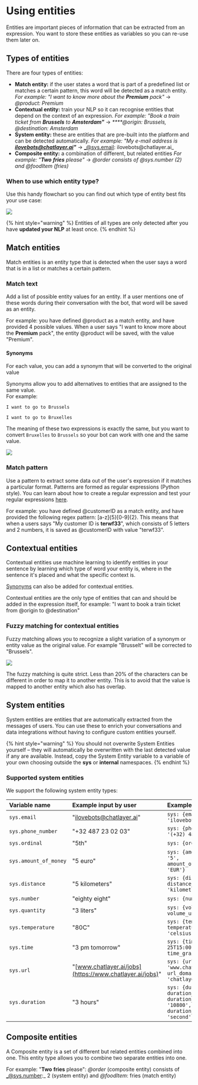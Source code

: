 # Using entities

Entities are important pieces of information that can be extracted from an expression. You want to store these entities as variables so you can re-use them later on.

## Types of entities

There are four types of entities:

* **Match entity:** if the user states a word that is part of a predefined list or matches a certain pattern, this word will be detected as a match entity. _For example: "I want to know more about the **Premium** pack"_ → _@product: Premium_ 
* **Contextual entity:** train your NLP so it can recognise entities that depend on the context of an expression. _For example: "Book a train ticket from **Brussels** to **Amsterdam"**_ → _****@origin: Brussels, @destination: Amsterdam_ 
* **System entity:** these are entities that are pre-built into the platform and can be detected automatically. _For example: "My e-mail address is **ilovebots@chatlayer.ai"**_ → _@sys.email: ilovebots@chatlayer.ai_ 
* **Composite entity:** a combination of different, but related entities _For example: "**Two** **fries** please"_ → _@order consists of @sys.number \(2\) and @foodItem \(fries\)_

### When to use which entity type?

Use this handy flowchart so you can find out which type of entity best fits your use case:

![](../../.gitbook/assets/image%20%28347%29.png)

{% hint style="warning" %}
Entities of all types are only detected after you have **updated your NLP** at least once.
{% endhint %}

## Match entities

Match entities is an entity type that is detected when the user says a word that is in a list or matches a certain pattern.

### Match text

Add a list of possible entity values for an entity. If a user mentions one of these words during their conversation with the bot, that word will be saved as an entity.

For example: you have defined @product as a match entity, and have provided 4 possible values. When a user says "I want to know more about the **Premium** pack", the entity @product will be saved, with the value "Premium".

#### Synonyms

For each value, you can add a synonym that will be converted to the original value

Synonyms allow you to add alternatives to entities that are assigned to the same value.   
For example:

`I want to go to Brussels`

`I want to go to Bruxelles`

The meaning of these two expressions is exactly the same, but you want to convert `Bruxelles` to `Brussels` so your bot can work with one and the same value.

![](../../.gitbook/assets/image%20%28348%29.png)

### Match pattern

Use a pattern to extract some data out of the user's expression if it matches a particular format. Patterns are formed as regular expressions \(Python style\). You can learn about how to create a regular expression and test your regular expressions [here](https://regex101.com/).

For example: you have defined @customerID as a match entity, and have provided the following regex pattern: \[a-z\]{5}\[0-9\]{2}. This means that when a users says "My customer ID is **terwf33**", which consists of 5 letters and 2 numbers, it is saved as @customerID with value "terwf33".

## Contextual entities

Contextual entities use machine learning to identify entities in your sentence by learning which type of word your entity is, where in the sentence it's placed and what the specific context is.

[Synonyms](synonym-entities.md#synonyms) can also be added for contextual entities.

Contextual entities are the only type of entities that can and should be added in the expression itself, for example: "I want to book a train ticket from @origin to @destination"

### Fuzzy matching for contextual entities

Fuzzy matching allows you to recognize a slight variation of a synonym or entity value as the original value. For example "Brusselt" will be corrected to "Brussels".

![](../../.gitbook/assets/image%20%28346%29.png)

The fuzzy matching is quite strict. Less than 20% of the characters can be different in order to map it to another entity. This is to avoid that the value is mapped to another entity which also has overlap. 

## System entities

System entities are entities that are automatically extracted from the messages of users. You can use these to enrich your conversations and data integrations without having to configure custom entities yourself.

{% hint style="warning" %}
You should not overwrite System Entities yourself – they will automatically be overwritten with the last detected value if any are available. Instead, copy the System Entity variable to a variable of your own choosing outside the **sys** or **internal** namespaces.
{% endhint %}

### Supported system entities

We support the following system entity types:

| Variable name | Example input by user | Example result in session |
| :--- | :--- | :--- |
| `sys.email` | "ilovebots@chatlayer.ai" | `sys: {email: 'ilovebots@chatlayer.ai'}` |
| `sys.phone_number` | "+32 487 23 02 03" | `sys: {phone_number: '(+32) 487230203'}` |
| `sys.ordinal` | "5th" | `sys: {ordinal: '5'}` |
| `sys.amount_of_money` | "5 euro" | `sys: {amount_of money: '5', amount_of_money_currency: 'EUR'}` |
| `sys.distance` | "5 kilometers" | `sys: {distance: '5', distance_unit: 'kilometre'}` |
| `sys.number` | "eighty eight" | `sys: {number: '88'}` |
| `sys.quantity` | "3 liters" | `sys: {volume: '3', volume_unit: 'litre'}` |
| `sys.temperature` | "80C" | `sys: {temperature '80', temperature_unit: 'celsius'` |
| `sys.time` | "3 pm tomorrow" | `sys: {time: '2020-12-25T15:00:00.000+00:00', time_grain: 'hour'}` |
| `sys.url` | "[www.chatlayer.ai/jobs](https://www.chatlayer.ai/jobs)" | `sys: {url: 'www.chatlayer.ai/jobs', url_domain: 'chatlayer.ai'}` |
| `sys.duration` | "3 hours" | `sys: {duration: '3', duration_unit: 'hour', duration_normalized: '10800', duration_normalized_unit: 'second'}` |

## Composite entities

A Composite entity is a set of different but related entities combined into one. This entity type allows you to combine two separate entities into one.

For example: "**Two** **fries** please": _@order_ \(composite entity\) consists of _@sys.number:_ 2 \(system entity\) and _@foodItem_: fries \(match entity\)

